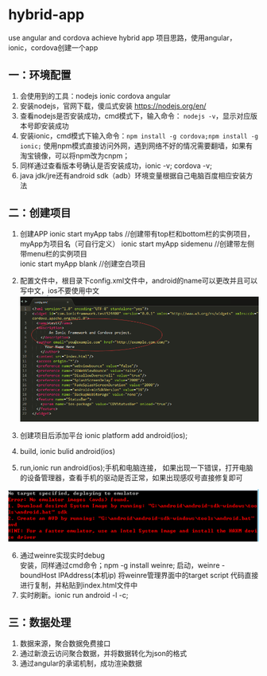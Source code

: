 # hybrid-app
use angular and cordova achieve hybrid app
项目思路，使用angular，ionic，cordova创建一个app  

##  一：环境配置      

1. 会使用到的工具：nodejs ionic cordova angular
2. 安装nodejs，官网下载，傻瓜式安装  https://nodejs.org/en/
3. 查看nodejs是否安装成功，cmd模式下，输入命令：
`nodejs -v`，显示对应版本号即安装成功
4. 安装ionic，cmd模式下输入命令：`npm install -g cordova;npm install -g ionic;`
使用npm模式直接访问外网，遇到网络不好的情况需要翻墙，如果有淘宝镜像，可以将npm改为cnpm；
5. 同样通过查看版本号确认是否安装成功，ionic -v; cordova -v;    
6. java jdk/jre还有android sdk（adb）环境变量根据自己电脑百度相应安装方法     


##  二：创建项目
1. 创建APP
	ionic start myApp tabs //创建带有top栏和bottom栏的实例项目，myApp为项目名（可自行定义）	
	ionic start myApp sidemenu //创建带左侧带menu栏的实例项目    
	ionic start myApp blank //创建空白项目    
2. 配置文件中，根目录下config.xml文件中，android的name可以更改并且可以写中文，ios不要使用中文
![error1.png](www/img/error1.png)

3. 创建项目后添加平台 ionic platform add android(ios);
4. build, ionic bulid android(ios)
5. run,ionic run android(ios);手机和电脑连接，
如果出现一下错误，打开电脑的设备管理器，查看手机的驱动是否正常，如果出现感叹号直接修复即可

![error2.png](www/img/error2.png)


6. 通过weinre实现实时debug	
      安装，同样通过cmd命令；npm -g install weinre;
      启动，weinre -boundHost IPAddress(本机ip)
      将weinre管理界面中的target script 代码直接进行复制，并粘贴到index.html文件中	
7. 实时刷新。ionic run android -l -c;

##  三：数据处理
1. 数据来源，聚合数据免费接口
2. 通过新浪云访问聚合数据，并将数据转化为json的格式
3. 通过angular的承诺机制，成功渲染数据